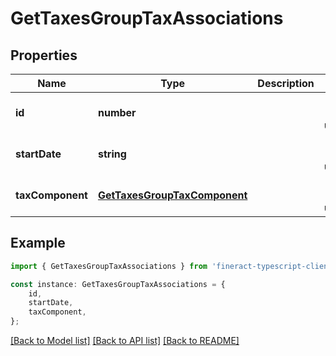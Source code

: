 # GetTaxesGroupTaxAssociations


## Properties

Name | Type | Description | Notes
------------ | ------------- | ------------- | -------------
**id** | **number** |  | [optional] [default to undefined]
**startDate** | **string** |  | [optional] [default to undefined]
**taxComponent** | [**GetTaxesGroupTaxComponent**](GetTaxesGroupTaxComponent.md) |  | [optional] [default to undefined]

## Example

```typescript
import { GetTaxesGroupTaxAssociations } from 'fineract-typescript-client';

const instance: GetTaxesGroupTaxAssociations = {
    id,
    startDate,
    taxComponent,
};
```

[[Back to Model list]](../README.md#documentation-for-models) [[Back to API list]](../README.md#documentation-for-api-endpoints) [[Back to README]](../README.md)
